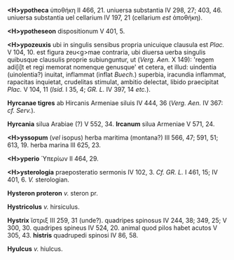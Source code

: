 **\<H\>ypotheca** ὑποθήκη II 466, 21. uniuersa substantia IV 298, 27;
403, 46. uniuersa substantia uel cellarium IV 197, 21 (cellarium *est*
ἀποθήκη).

**\<H\>ypotheseon** dispositionum V 401, 5.

**\<H\>ypozeuxis** ubi in singulis sensibus propria unicuique clausula
est *Plac.* V 104, 10. est figura zeu\<g\>mae contraria, ubi diuersa
uerba singulis quibusque clausulis proprie subiunguntur, ut (*Verg.*
*Aen.* X 149): 'regem adi[i]t et regi memorat nomenque genusque' et
cetera, et illud: uindentia (uinolentia?) inuitat, inflammat (inflat
*Buech.*) superbia, iracundia inflammat, rapacitas inquietat, crudelitas
stimulat, ambitio delectat, libido praecipitat *Plac.* V 104, 11
(*Isid.* I 35, 4; *GR. L.* IV 397, 14 *etc.*).

**Hyrcanae tigres** ab Hircanis Arme­niae siluis IV 444, 36 (*Verg.*
*Aen.* IV 367: *cf. Serv.*).

**Hyrcania** silua Arabiae (?) V 552, 34. **Ircanum** silua Armeniae V
571, 24.

**\<H\>yssopum** (*vel* isopus) herba maritima (montana?) III 566, 47;
591, 51; 613, 19. herba marina III 625, 23.

**\<H\>yperio** Ὑπερίων II 464, 29.

**\<H\>ysterologia** praeposteratio sermonis IV 102, 3. *Cf. GR. L.* I
461, 15; IV 401, 6. *V.* sterologian.

**Hysteron proteron** *v.* steron pr.

**Hystricolus** *v.* hirsiculus.

**Hystrix** ἴστριξ III 259, 31 (unde?). quadripes spinosus IV 244, 38;
349, 25; V 300, 30. quadripes spineus IV 524, 20. animal quod pilos habet
acutos V 305, 43. **histris** quadrupedi spinosi IV 86, 58.

**Hyulcus** *v.* hiulcus.
